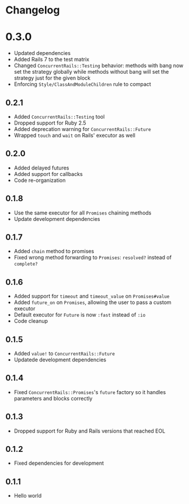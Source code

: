 # Changelog

# 0.3.0

* Updated dependencies
* Added Rails 7 to the test matrix
* Changed `ConcurrentRails::Testing` behavior: methods with bang now set the strategy globally while methods without bang will set the strategy just for the given block
* Enforcing `Style/ClassAndModuleChildren` rule to compact

## 0.2.1

* Added `ConcurrentRails::Testing` tool
* Dropped support for Ruby 2.5
* Added deprecation warning for `ConcurrentRails::Future`
* Wrapped `touch` and `wait` on Rails' executor as well

## 0.2.0

* Added delayed futures
* Added support for callbacks
* Code re-organization

## 0.1.8

* Use the same executor for all `Promises` chaining methods
* Update development dependencies

## 0.1.7

* Added `chain` method to promises
* Fixed wrong method forwarding to `Promises`: `resolved?` instead of `complete?`

## 0.1.6

* Added support for `timeout` and `timeout_value` on `Promises#value`
* Added `future_on` on `Promises`, allowing the user to pass a custom executor
* Default executor for `Future` is now `:fast` instead of `:io`
* Code cleanup

## 0.1.5

* Added `value!` to `ConcurrentRails::Future`
* Updatede development dependencies

## 0.1.4

* Fixed `ConcurrentRails::Promises`'s `future` factory so it handles parameters and blocks correctly

## 0.1.3

* Dropped support for Ruby and Rails versions that reached EOL

## 0.1.2

* Fixed dependencies for development

## 0.1.1

* Hello world
